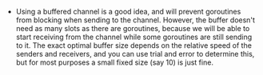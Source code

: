 - Using a buffered channel is a good idea, and will prevent goroutines from blocking when sending to the channel. However, the buffer doesn't need as many slots as there are goroutines, because we will be able to start receiving from the channel while some goroutines are still sending to it. The exact optimal buffer size depends on the relative speed of the senders and receivers, and you can use trial and error to determine this, but for most purposes a small fixed size (say 10) is just fine.
